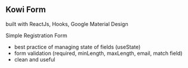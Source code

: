 ## Kowi Form
built with ReactJs, Hooks, Google Material Design

Simple Registration Form

- best practice of managing state of fields (useState)
- form validation (required, minLength, maxLength, email, match field)
- clean and useful 